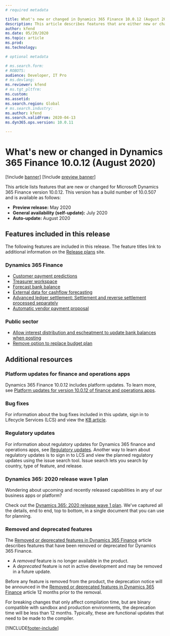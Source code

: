 ```yaml
---
# required metadata

title: What's new or changed in Dynamics 365 Finance 10.0.12 (August 2020)
description: This article describes features that are either new or changed in the Dynamics 365 Finance version 10.0.12 preview release.
author: kfend
ms.date: 05/20/2020
ms.topic: article
ms.prod: 
ms.technology: 

# optional metadata

# ms.search.form: 
# ROBOTS: 
audience: Developer, IT Pro
# ms.devlang: 
ms.reviewer: kfend
# ms.tgt_pltfrm: 
ms.custom: 
ms.assetid: 
ms.search.region: Global
# ms.search.industry: 
ms.author: kfend
ms.search.validFrom: 2020-04-13 
ms.dyn365.ops.version: 10.0.11

---
```

# What's new or changed in Dynamics 365 Finance 10.0.12 (August 2020)

[!include [banner](../includes/banner.md)]
[!include [preview banner](../includes/preview-banner.md)]

This article lists features that are new or changed for Microsoft Dynamics 365 Finance version 10.0.12. This version has a build number of 10.0.507 and is available as follows:

- **Preview release:** May 2020
- **General availability (self-update):** July 2020
- **Auto-update:** August 2020

## Features included in this release
The following features are included in this release. The feature titles link to additional information on the [Release plans](/dynamics365/release-plans/) site. 

### Dynamics 365 Finance
- [Customer payment predictions](/dynamics365-release-plan/2020wave1/dynamics365-finance/customer-payment-predictions)
 - [Treasurer workspace](/dynamics365-release-plan/2020wave1/dynamics365-finance/treasurer-workspace)
 - [Forecast bank balance](/dynamics365-release-plan/2020wave1/dynamics365-finance/forecast-bank-balance)
 - [External data for cashflow forecasting](/dynamics365-release-plan/2020wave1/dynamics365-finance/external-data-cash-forecasting)
 - [Advanced ledger settlement: Settlement and reverse settlement processed separately](/dynamics365-release-plan/2020wave1/dynamics365-finance/advanced-ledger-settlement-settlement-reverse-settlement-processed-separately)
 - [Automatic vendor payment proposal](/dynamics365-release-plan/2020wave1/dynamics365-finance/automatic-vendor-payment-proposal)
 
 ### Public sector
 - [Allow interest distribution and escheatment to update bank balances when posting](/dynamics365-release-plan/2020wave1/dynamics365-finance/allow-interest-distribution-escheatment-use-feature--lets-update-bank-balances-when-posting-advanced-ledger-entries)
 - [Remove option to replace budget plan](/dynamics365-release-plan/2020wave1/dynamics365-finance/remove-option-replace-budget-plan)
 
## Additional resources

### Platform updates for finance and operations apps
Dynamics 365 Finance 10.0.12 includes platform updates. To learn more, see [Platform updates for version 10.0.12 of finance and operations apps](../../fin-ops-core/dev-itpro/get-started/whats-new-platform-update-10-0-12.md). 

### Bug fixes 
For information about the bug fixes included in this update, sign in to Lifecycle Services (LCS) and view the [KB article](https://fix.lcs.dynamics.com/Issue/Details?bugId=453382&dbType=3&qc=a68cf77635c0ab926e7b1b75c6925c82a23058c524c4d728ba8b30fedaf41746).

### Regulatory updates
For information about regulatory updates for Dynamics 365 finance and operations apps, see [Regulatory updates](../localizations/regulatory-updates.md). Another way to learn about regulatory updates is to sign in to LCS and view the planned regulatory updates using the issue search tool. Issue search lets you search by country, type of feature, and release. 

### Dynamics 365: 2020 release wave 1 plan

Wondering about upcoming and recently released capabilities in any of our business apps or platform?

Check out the [Dynamics 365: 2020 release wave 1 plan](/dynamics365-release-plan/2020wave1/index). We've captured all the details, end to end, top to bottom, in a single document that you can use for planning.

### Removed and deprecated features

The [Removed or deprecated features in Dynamics 365 Finance](removed-deprecated-features-finance.md) article describes features that have been removed or deprecated for Dynamics 365 Finance.

- A *removed* feature is no longer available in the product.
- A *deprecated* feature is not in active development and may be removed in a future update.

Before any feature is removed from the product, the deprecation notice will be announced in the [Removed or deprecated features in Dynamics 365 Finance](removed-deprecated-features-finance.md) article 12 months prior to the removal.

For breaking changes that only affect compilation time, but are binary compatible with sandbox and production environments, the deprecation time will be less than 12 months. Typically, these are functional updates that need to be made to the compiler.


[!INCLUDE[footer-include](../../includes/footer-banner.md)]

